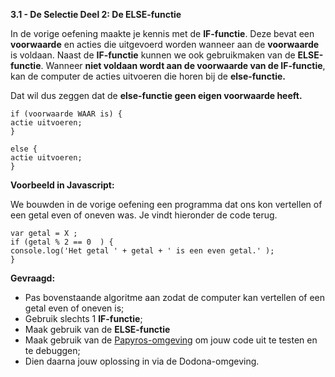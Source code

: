 **3.1 - De Selectie Deel 2: De ELSE-functie**

In de vorige oefening maakte je kennis met de **IF-functie**. Deze bevat een **voorwaarde** en acties die uitgevoerd worden wanneer aan de **voorwaarde** is voldaan. 
Naast de **IF-functie** kunnen we ook gebruikmaken van de **ELSE-functie**. Wanneer **niet voldaan wordt aan de voorwaarde van de IF-functie**, kan de computer
de acties uitvoeren die horen bij de **else-functie.**

Dat wil dus zeggen dat de **else-functie geen eigen voorwaarde heeft.** 



```
if (voorwaarde WAAR is) { 
actie uitvoeren;
}

else { 
actie uitvoeren;
}
```


**Voorbeeld in Javascript:**

We bouwden in de vorige oefening een programma dat ons kon vertellen of een getal even of oneven was. Je vindt hieronder de code terug.


```
var getal = X ;
if (getal % 2 == 0  ) { 
console.log('Het getal ' + getal + ' is een even getal.' );
}
```

**Gevraagd:**
* Pas bovenstaande algoritme aan zodat de computer kan vertellen of een getal even of oneven is;
* Gebruik slechts 1 **IF-functie**; 
* Maak gebruik van de **ELSE-functie**
* Maak gebruik van de [Papyros-omgeving](https://papyros.dodona.be/?locale=nl&language=JavaScript) om jouw code uit te testen en te debuggen;
* Dien daarna jouw oplossing in via de Dodona-omgeving. 